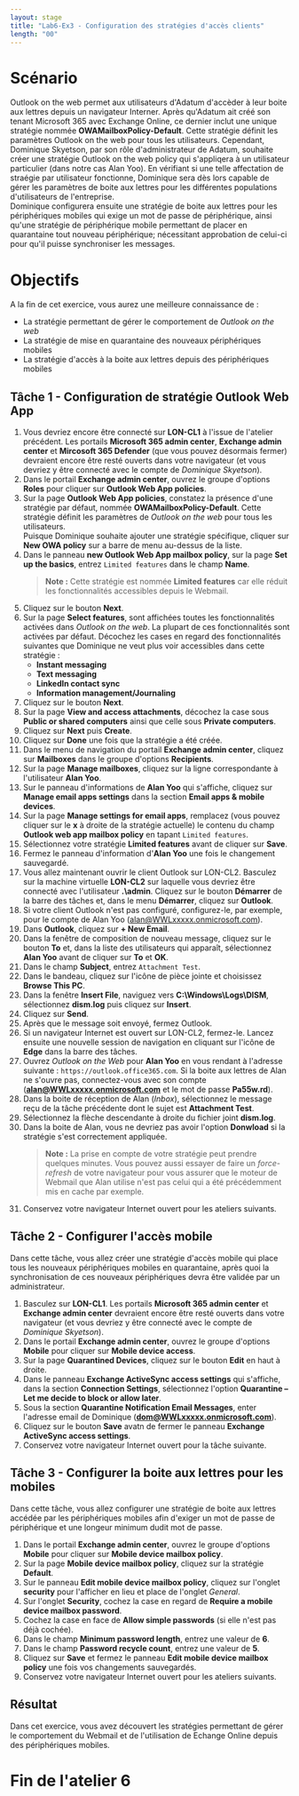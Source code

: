 ```yaml
---
layout: stage
title: "Lab6-Ex3 - Configuration des stratégies d'accès clients"
length: "00"
---
```

# Scénario
Outlook on the web permet aux utilisateurs d'Adatum d'accèder à leur boite aux lettres depuis un navigateur Interner. Après qu'Adatum ait créé son tenant Microsoft 365 avec Exchange Online, ce dernier inclut une unique stratégie nommée **OWAMailboxPolicy-Default**. Cette stratégie définit les paramètres Outlook on the web pour tous les utilisateurs. Cependant, Dominique Skyetson, par son rôle d'administrateur de Adatum, souhaite créer une stratégie Outlook on the web policy qui s'appliqera à un utilisateur particulier (dans notre cas Alan Yoo). En vérifiant si une telle affectation de straégie par utilisateur fonctionne, Dominique sera dès lors capable de gérer les paramètres de boite aux lettres pour les différentes populations d'utilisateurs de l'entreprise.  
Dominique configurera ensuite une stratégie de boite aux lettres pour les périphériques mobiles qui exige un mot de passe de périphérique, ainsi qu'une stratégie de périphérique mobile permettant de placer en quarantaine tout nouveau périphérique; nécessitant approbation de celui-ci pour qu'il puisse synchroniser les messages.

# Objectifs
A la fin de cet exercice, vous aurez une meilleure connaissance de :
- La stratégie permettant de gérer le comportement de *Outlook on the web*
- La stratégie de mise en quarantaine des nouveaux périphériques mobiles
- La stratégie d'accès à la boite aux lettres depuis des périphériques mobiles


## Tâche 1 - Configuration de stratégie Outlook Web App
1. Vous devriez encore être connecté sur **LON-CL1** à l'issue de l'atelier précédent. Les portails **Microsoft 365 admin center**, **Exchange admin center** et **Mircosoft 365 Defender** (que vous pouvez désormais fermer) devraient encore être resté ouverts dans votre navigateur (et vous devriez y être connecté avec le compte de *Dominique Skyetson*).
1. Dans le portail **Exchange admin center**, ouvrez le groupe d'options **Roles** pour cliquer sur **Outlook Web App policies**.
1. Sur la page **Outlook Web App policies**, constatez la présence d'une stratégie par défaut, nommée **OWAMailboxPolicy-Default**. Cette stratégie définit les paramètres de 
 *Outlook on the web* pour tous les utilisateurs.  
	Puisque Dominique souhaite ajouter une stratégie spécifique, cliquer sur **New OWA policy** sur a barre de menu au-dessus de la liste.
1. Dans le panneau **new Outlook Web App mailbox policy**, sur la page **Set up the basics**, entrez ```Limited features``` dans le champ **Name**.
	>**Note :** Cette stratégie est nommée **Limited features** car elle réduit les fonctionnalités accessibles depuis le Webmail.
1. Cliquez sur le bouton **Next**.
1. Sur la page **Select features**, sont affichées toutes les fonctionnalités activées dans *Outlook on the web*. La plupart de ces fonctionnalités sont activées par défaut. Décochez les cases en regard des fonctionnalités suivantes que Dominique ne veut plus voir accessibles dans cette stratégie :  
	- **Instant messaging**
	- **Text messaging**
	- **LinkedIn contact sync**
	- **Information management/Journaling**
1. Cliquez sur le bouton **Next**.
1. Sur la page **View and access attachments**, décochez la case sous **Public or shared computers** ainsi que celle sous **Private computers**.
1. Cliquez sur **Next** puis **Create**.
1. Cliquez sur **Done** une fois que la stratégie a été créée.
1. Dans le menu de navigation du portail **Exchange admin center**, cliquez sur **Mailboxes** dans le groupe d'options **Recipients**.
1. Sur la page **Manage mailboxes**, cliquez sur la ligne correspondante à l'utilisateur **Alan Yoo**.
1. Sur le panneau d'informations de **Alan Yoo** qui s'affiche, cliquez sur **Manage email apps settings** dans la section **Email apps & mobile devices**.
1. Sur la page **Manage settings for email apps**, remplacez (vous pouvez cliquer sur le **x** à droite de la stratégie actuelle) le contenu du champ **Outlook web app mailbox policy** en tapant ```Limited features```.
1. Sélectionnez votre stratégie **Limited features** avant de cliquer sur **Save**.
1. Fermez le panneau d'information d'**Alan Yoo** une fois le changement sauvegardé.
1. Vous allez maintenant ouvrir le client Outlook sur LON-CL2. Basculez sur la machine virtuelle **LON-CL2** sur laquelle vous devriez être connecté avec l'utilisateur **.\admin**. Cliquez sur le bouton **Démarrer** de la barre des tâches et, dans le menu **Démarrer**, cliquez sur **Outlook**.
1. Si votre client Outlook n'est pas configuré, configurez-le, par exemple, pour le compte de Alan Yoo (alan@WWLxxxxx.onmicrosoft.com).
1. Dans **Outlook**, cliquez sur **+ New Email**.
1. Dans la fenêtre de composition de nouveau message, cliquez sur le bouton **To** et, dans la liste des utilisateurs qui apparaît, sélectionnez **Alan Yoo** avant de cliquer sur **To** et **OK**.
1. Dans le champ **Subject**, entrez ```Attachment Test```.
1. Dans le bandeau, cliquez sur l'icône de pièce jointe et choisissez **Browse This PC**.
1. Dans la fenêtre **Insert File**, naviguez vers **C:\Windows\Logs\DISM**, sélectionnez **dism.log** puis cliquez sur **Insert**.
1. Cliquez sur **Send**.
1. Après que le message soit envoyé, fermez Outlook.
1. Si un navigateur Internet est ouvert sur LON-CL2, fermez-le. Lancez ensuite une nouvelle session de navigation en cliquant sur l'icône de **Edge** dans la barre des tâches.
1. Ouvrez *Outlook on the Web* pour **Alan Yoo** en vous rendant à l'adresse suivante : ```https://outlook.office365.com```. Si la boite aux lettres de Alan ne s'ouvre pas, connectez-vous avec son compte (**alan@WWLxxxxx.onmicrosoft.com** et le mot de passe **Pa55w.rd**).
1. Dans la boite de réception de Alan (*Inbox*), sélectionnez le message reçu de la tâche précédente dont le sujet est **Attachment Test**.
1. Sélectionnez la flèche descendante à droite du fichier joint **dism.log**.
1. Dans la boite de Alan, vous ne devriez pas avoir l'option **Donwload** si la stratégie s'est correctement appliquée.
	>**Note :** La prise en compte de votre stratégie peut prendre quelques minutes. Vous pouvez aussi essayer de faire un *force-refresh* de votre navigateur pour vous assurer que le moteur de Webmail que Alan utilise n'est pas celui qui a été précédemment mis en cache par exemple.
1. Conservez votre navigateur Internet ouvert pour les ateliers suivants.

## Tâche 2 - Configurer l'accès mobile
Dans cette tâche, vous allez créer une stratégie d'accès mobile qui place tous les nouveaux périphériques mobiles en quarantaine, après quoi la synchronisation de ces nouveaux périphériques devra être validée par un administrateur.  
1. Basculez sur **LON-CL1**. Les portails **Microsoft 365 admin center** et **Exchange admin center** devraient encore être resté ouverts dans votre navigateur (et vous devriez y être connecté avec le compte de *Dominique Skyetson*).
1. Dans le portail **Exchange admin center**, ouvrez le groupe d'options **Mobile** pour cliquer sur **Mobile device access**.
1. Sur la page **Quarantined Devices**, cliquez sur le bouton **Edit** en haut à droite.
1. Dans le panneau **Exchange ActiveSync access settings** qui s'affiche, dans la section **Connection Settings**, sélectionnez l'option **Quarantine – Let me decide to block or allow later**.
1. Sous la section **Quarantine Notification Email Messages**, enter l'adresse email de Dominique (**dom@WWLxxxxx.onmicrosoft.com**).
1. Cliquez sur le bouton **Save** avatn de fermer le panneau **Exchange ActiveSync access settings**.
1. Conservez votre navigateur Internet ouvert pour la tâche suivante.

## Tâche 3 - Configurer la boite aux lettres pour les mobiles
Dans cette tâche, vous allez configurer une stratégie de boite aux lettres accédée par les périphériques mobiles afin d'exiger un mot de passe de périphérique et une longeur minimum dudit mot de passe.
1. Dans le portail **Exchange admin center**, ouvrez le groupe d'options **Mobile** pour cliquer sur **Mobile device mailbox policy**.
1. Sur la page **Mobile device mailbox policy**, cliquez sur la stratégie **Default**.
1. Sur le panneau **Edit mobile device mailbox policy**, cliquez sur l'onglet **security** pour l'afficher en lieu et place de l'onglet *General*.
1. Sur l'onglet **Security**, cochez la case en regard de **Require a mobile device mailbox password**.
1. Cochez la case en face de **Allow simple passwords** (si elle n'est pas déjà cochée).
1. Dans le champ **Minimum password length**, entrez une valeur de **6**.
1. Dans le champ **Password recycle count**, entrez une valeur de **5**.
1. Cliquez sur **Save** et fermez le panneau **Edit mobile device mailbox policy** une fois vos changements sauvegardés.
1. Conservez votre navigateur Internet ouvert pour les ateliers suivants.

## Résultat
Dans cet exercice, vous avez découvert les stratégies permettant de gérer le comportement du Webmail et de l'utilisation de Echange Online depuis des périphériques mobiles.

# Fin de l'atelier 6
